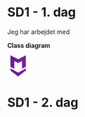 # SD1 - 1. dag

Jeg har arbejdet med 

**Class diagram** 

![alt text](https://github.com/adam-p/markdown-here/raw/master/src/common/images/icon48.png "Logo Title Text 1")

# SD1 - 2. dag
